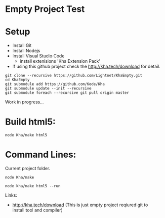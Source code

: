 # Empty Project Test

# Setup
 * Install Git
 * Install Nodejs
 * Install Visual Studio Code
   * install extenisions 'Kha Extension Pack'
 * If using this github project check the http://kha.tech/download for detail.
```
git clone --recursive https://github.com/Lightnet/KhaEmpty.git
cd KhaEmpty
git submodule add https://github.com/Kode/Kha
git submodule update --init --recursive
git submodule foreach --recursive git pull origin master
```

 Work in progress...
 
# Build html5:
```
node Kha/make html5
```

# Command Lines:
 Current project folder.

```
node Kha/make
```

```
node kha/make html5 --run
```


Links:
 * http://kha.tech/download (This is just empty project reqiured git to install tool and compiler)